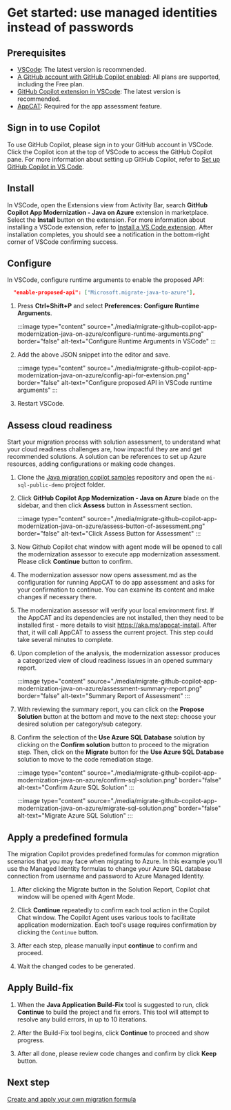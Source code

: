 # Get started: use managed identities instead of passwords

## Prerequisites

- [VSCode](https://code.visualstudio.com/): The latest version is recommended.
- [A GitHub account with GitHub Copilot enabled](https://github.com/features/copilot): All plans are supported, including the Free plan.
- [GitHub Copilot extension in VSCode](https://code.visualstudio.com/docs/copilot/overview): The latest version is recommended.
- [AppCAT](https://aka.ms/appcat-install): Required for the app assessment feature.

## Sign in to use Copilot

To use GitHub Copilot, please sign in to your GitHub account in VSCode. Click the Copilot icon at the top of VSCode to access the GitHub Copilot pane. For more information about setting up GitHub Copilot, refer to [Set up GitHub Copilot in VS Code](https://code.visualstudio.com/docs/copilot/setup).

## Install

In VSCode, open the Extensions view from Activity Bar, search **GitHub Copilot App Modernization - Java on Azure** extension in marketplace. Select the **Install** button on the extension. For more information about installing a VSCode extension, refer to [Install a VS Code extension](https://code.visualstudio.com/docs/getstarted/extensions#_install-a-vs-code-extension). After installation completes, you should see a notification in the bottom-right corner of VSCode confirming success.

## Configure

In VSCode, configure runtime arguments to enable the proposed API:

```json
  "enable-proposed-api": ["Microsoft.migrate-java-to-azure"],
```

1. Press **Ctrl+Shift+P** and select **Preferences: Configure Runtime Arguments**.

   :::image type="content" source="./media/migrate-github-copilot-app-modernization-java-on-azure/configure-runtime-arguments.png" border="false" alt-text="Configure Runtime Arguments in VSCode" :::

1. Add the above JSON snippet into the editor and save.

   :::image type="content" source="./media/migrate-github-copilot-app-modernization-java-on-azure/config-api-for-extension.png" border="false" alt-text="Configure proposed API in VSCode runtime arguments" :::

1. Restart VSCode.

## Assess cloud readiness

Start your migration process with solution assessment, to understand what your cloud readiness challenges are, how impactful they are and get recommended solutions. A solution can be references to set up Azure resources, adding configurations or making code changes.

1. Clone the [Java migration copilot samples](https://github.com/Azure-Samples/java-migration-copilot-samples) repository and open the `mi-sql-public-demo` project folder.

1. Click **GitHub Copilot App Modernization - Java on Azure** blade on the sidebar, and then click **Assess** button in Assessment section.

   :::image type="content" source="./media/migrate-github-copilot-app-modernization-java-on-azure/assess-button-of-assessment.png" border="false" alt-text="Click Assess Button for Assessment" :::

1. Now Github Copilot chat window with agent mode will be opened to call the modernization assessor to execute app modernization assessment. Please click **Continue** button to confirm.

1. The modernization assessor now opens assessment.md as the configuration for running AppCAT to do app assessment and asks for your confirmation to continue. You can examine its content and make changes if necessary there.

1. The modernization assessor will verify your local environment first. If the AppCAT and its dependencies are not installed, then they need to be installed first - more details to visit https://aka.ms/appcat-install. After that, it will call AppCAT to assess the current project. This step could take several minutes to complete.

1. Upon completion of the analysis, the modernization assessor produces a categorized view of cloud readiness issues in an opened summary report.

   :::image type="content" source="./media/migrate-github-copilot-app-modernization-java-on-azure/assessment-summary-report.png" border="false" alt-text="Summary Report of Assessment" :::

1. With reviewing the summary report, you can click on the **Propose Solution** button at the bottom and move to the next step: choose your desired solution per category/sub category.

1. Confirm the selection of the **Use Azure SQL Database** solution by clicking on the **Confirm solution** button to proceed to the migration step. Then, click on the **Migrate** button for the **Use Azure SQL Database** solution to move to the code remediation stage.

   :::image type="content" source="./media/migrate-github-copilot-app-modernization-java-on-azure/confirm-sql-solution.png" border="false" alt-text="Confirm Azure SQL Solution" :::

   :::image type="content" source="./media/migrate-github-copilot-app-modernization-java-on-azure/migrate-sql-solution.png" border="false" alt-text="Migrate Azure SQL Solution" :::

## Apply a predefined formula

The migration Copilot provides predefined formulas for common migration scenarios that you may face when migrating to Azure. In this example you'll use the Managed Identity formulas to change your Azure SQL database connection from username and password to Azure Managed Identity.

1. After clicking the Migrate button in the Solution Report, Copilot chat window will be opened with Agent Mode.

1. Click **Continue** repeatedly to confirm each tool action in the Copilot Chat window. The Copilot Agent uses various tools to facilitate application modernization. Each tool's usage requires confirmation by clicking the `Continue` button.

1. After each step, please manually input **continue** to confirm and proceed.

1. Wait the changed codes to be generated.

## Apply Build-fix

1. When the **Java Application Build-Fix** tool is suggested to run, click **Continue** to build the project and fix errors. This tool will attempt to resolve any build errors, in up to 10 iterations.

1. After the Build-Fix tool begins, click **Continue** to proceed and show progress.

1. After all done, please review code changes and confirm by click **Keep** button.

## Next step

[Create and apply your own migration formula](migrate-github-copilot-app-modernization-java-on-azure-get-started-create-and-apply-your-own-formula)
